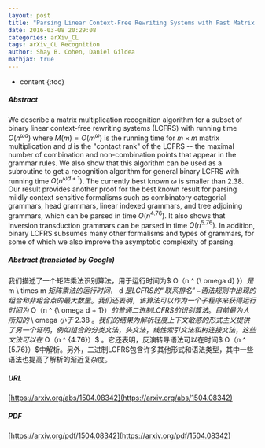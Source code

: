 ```yaml
---
layout: post
title: "Parsing Linear Context-Free Rewriting Systems with Fast Matrix Multiplication"
date: 2016-03-08 20:29:08
categories: arXiv_CL
tags: arXiv_CL Recognition
author: Shay B. Cohen, Daniel Gildea
mathjax: true
---
```


* content
{:toc}

##### Abstract
We describe a matrix multiplication recognition algorithm for a subset of binary linear context-free rewriting systems (LCFRS) with running time $O(n^{\omega d})$ where $M(m) = O(m^{\omega})$ is the running time for $m \times m$ matrix multiplication and $d$ is the "contact rank" of the LCFRS -- the maximal number of combination and non-combination points that appear in the grammar rules. We also show that this algorithm can be used as a subroutine to get a recognition algorithm for general binary LCFRS with running time $O(n^{\omega d + 1})$. The currently best known $\omega$ is smaller than $2.38$. Our result provides another proof for the best known result for parsing mildly context sensitive formalisms such as combinatory categorial grammars, head grammars, linear indexed grammars, and tree adjoining grammars, which can be parsed in time $O(n^{4.76})$. It also shows that inversion transduction grammars can be parsed in time $O(n^{5.76})$. In addition, binary LCFRS subsumes many other formalisms and types of grammars, for some of which we also improve the asymptotic complexity of parsing.

##### Abstract (translated by Google)
我们描述了一个矩阵乘法识别算法，用于运行时间为$ O（n ^ {\ omega d} }）$是$ m \ times m $矩阵乘法的运行时间，$ d $是LCFRS的“联系排名” - 语法规则中出现的组合和非组合点的最大数量。我们还表明，该算法可以作为一个子程序来获得运行时间为$ O（n ^ {\ omega d + 1}）$的普通二进制LCFRS的识别算法。目前最为人所知的$ \ omega $小于$ 2.38 $。我们的结果为解析轻度上下文敏感的形式主义提供了另一个证明，例如组合的分类文法，头文法，线性索引文法和树连接文法，这些文法可以在$ O（n ^ {4.76}）$ 。它还表明，反演转导语法可以在时间$ O（n ^ {5.76}）$中解析。另外，二进制LCFRS包含许多其他形式和语法类型，其中一些语法也提高了解析的渐近复杂度。

##### URL
[https://arxiv.org/abs/1504.08342](https://arxiv.org/abs/1504.08342)

##### PDF
[https://arxiv.org/pdf/1504.08342](https://arxiv.org/pdf/1504.08342)


